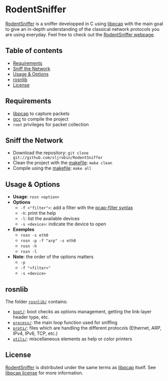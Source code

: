 # RodentSniffer
[RodentSniffer] is a sniffer developped in C using [libpcap] with the main goal to give an in-depth understanding of the classical network protocols you are using everyday. Feel free to check out the [RodentSniffer webpage].

## Table of contents
* [Requirements]
* [Sniff the Network]
* [Usage & Options]
* [rosnlib]
* [License]

## Requirements
* [libpcap] to capture packets
* [gcc] to compile the project
* `root` privileges for packet collection

## Sniff the Network
* Download the repository: `git clone git://github.com/sljrobin/RodentSniffer`
* Clean the project with the [makefile]: `make clean`
* Compile using the [makefile]: `make all`

## Usage & Options
* __Usage__: `rosn <option>`
* __Options__
    * `-f <"filter">`: add a filter with the [pcap-filter syntax]
    * `-h`: print the help
    * `-l`: list the available devices
    * `-s <device>`: indicate the device to open
* __Exemples__
    * `rosn -s eth0`
    * `rosn -p -f "arp" -s eth0`
    * `rosn -h`
    * `rosn -l`
* __Note__: the order of the options matters
    * `-p`
    * `-f "<filter>"`
    * `-s <device>`

## rosnlib
The folder [`rosnlib/`] contains:
* [`boot/`]: boot checks as options management, getting the link-layer header type, etc.
* [`process/`]: the main loop function used for sniffing
* [`prots/`]: files which are handling the different protocols (Ethernet, ARP, IPv4, IPv6, TCP, etc.)
* [`utils/`]: miscellaneous elements as help or color printers

## License
[RodentSniffer] is distributed under the same terms as [libpcap] itself. See [libpcap license] for more information.

[`boot/`]: /rosnlib/boot "boot/"
[`process/`]: /rosnlib/process "process/"
[`prots/`]: /rosnlib/prots "prots/"
[`rosnlib/`]: /rosnlib "rosnlib/"
[`utils/`]: /rosnlib/utils "utils/"
[License]: /README.md#license "License"
[Requirements]: /README.md#requirements "Requirements"
[rosnlib]: /README.md#rosnlib "rosnlib"
[Sniff the Network]: /README.md#sniff-the-network "Sniff the Network"
[Usage & Options]: /README.md#usage--options "Usage & Options"

[gcc]: https://gcc.gnu.org/ "gcc"
[libpcap]: http://www.tcpdump.org/ "libpcap"
[libpcap license]: http://www.tcpdump.org/license.html "libpcap license"
[makefile]: /makefile "makefile"
[pcap-filter syntax]: http://www.tcpdump.org/manpages/pcap-filter.7.html "pcap-filter syntax"
[RodentSniffer]: / "RodentSniffer"
[RodentSniffer webpage]: http://work.sljrobin.com/rodentsniffer "RodentSniffer webpage"

